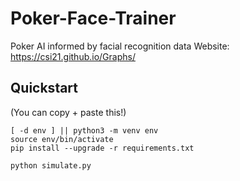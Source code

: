 # Poker-Face-Trainer

Poker AI informed by facial recognition data
Website: https://csi21.github.io/Graphs/

## Quickstart

(You can copy + paste this!)

    [ -d env ] || python3 -m venv env
    source env/bin/activate
    pip install --upgrade -r requirements.txt

    python simulate.py
